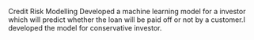 Credit Risk Modelling
Developed a machine learning model for a investor which will predict whether the loan will be paid off or not by a customer.I developed the model for conservative investor.
